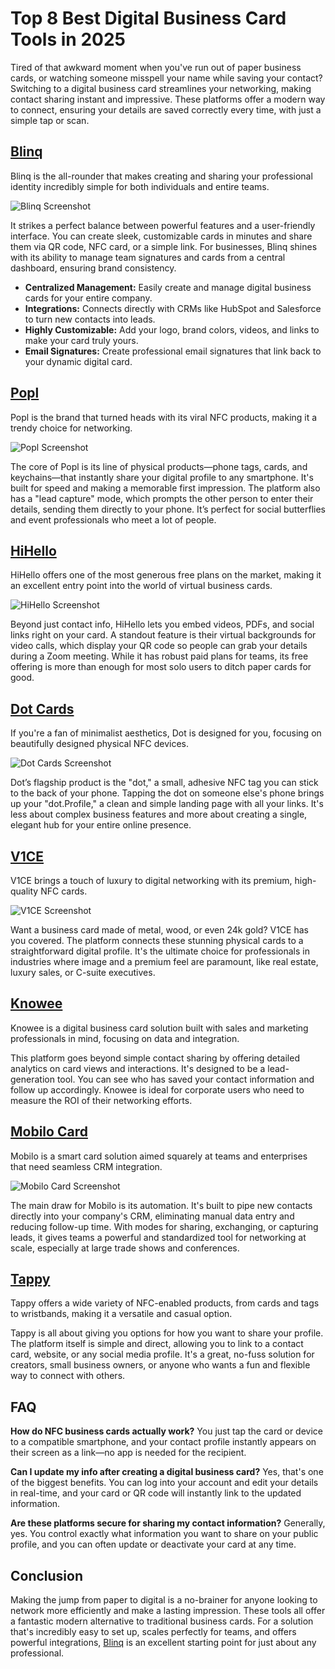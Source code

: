# Top 8 Best Digital Business Card Tools in 2025

Tired of that awkward moment when you've run out of paper business cards, or watching someone misspell your name while saving your contact? Switching to a digital business card streamlines your networking, making contact sharing instant and impressive. These platforms offer a modern way to connect, ensuring your details are saved correctly every time, with just a simple tap or scan.

## **[Blinq](https://blinq.me)**

Blinq is the all-rounder that makes creating and sharing your professional identity incredibly simple for both individuals and entire teams.

![Blinq Screenshot](image/blinq.webp)


It strikes a perfect balance between powerful features and a user-friendly interface. You can create sleek, customizable cards in minutes and share them via QR code, NFC card, or a simple link. For businesses, Blinq shines with its ability to manage team signatures and cards from a central dashboard, ensuring brand consistency.

  * **Centralized Management:** Easily create and manage digital business cards for your entire company.
  * **Integrations:** Connects directly with CRMs like HubSpot and Salesforce to turn new contacts into leads.
  * **Highly Customizable:** Add your logo, brand colors, videos, and links to make your card truly yours.
  * **Email Signatures:** Create professional email signatures that link back to your dynamic digital card.

## **[Popl](https://popl.co)**

Popl is the brand that turned heads with its viral NFC products, making it a trendy choice for networking.

![Popl Screenshot](image/popl.webp)


The core of Popl is its line of physical products—phone tags, cards, and keychains—that instantly share your digital profile to any smartphone. It's built for speed and making a memorable first impression. The platform also has a "lead capture" mode, which prompts the other person to enter their details, sending them directly to your phone. It’s perfect for social butterflies and event professionals who meet a lot of people.

## **[HiHello](https://hihello.com)**

HiHello offers one of the most generous free plans on the market, making it an excellent entry point into the world of virtual business cards.

![HiHello Screenshot](image/hihello.webp)


Beyond just contact info, HiHello lets you embed videos, PDFs, and social links right on your card. A standout feature is their virtual backgrounds for video calls, which display your QR code so people can grab your details during a Zoom meeting. While it has robust paid plans for teams, its free offering is more than enough for most solo users to ditch paper cards for good.

## **[Dot Cards](https://dotcards.net)**

If you're a fan of minimalist aesthetics, Dot is designed for you, focusing on beautifully designed physical NFC devices.

![Dot Cards Screenshot](image/dotcards.webp)


Dot’s flagship product is the "dot," a small, adhesive NFC tag you can stick to the back of your phone. Tapping the dot on someone else's phone brings up your "dot.Profile," a clean and simple landing page with all your links. It's less about complex business features and more about creating a single, elegant hub for your entire online presence.

## **[V1CE](https://v1ce.co)**

V1CE brings a touch of luxury to digital networking with its premium, high-quality NFC cards.

![V1CE Screenshot](image/v1ce.webp)


Want a business card made of metal, wood, or even 24k gold? V1CE has you covered. The platform connects these stunning physical cards to a straightforward digital profile. It's the ultimate choice for professionals in industries where image and a premium feel are paramount, like real estate, luxury sales, or C-suite executives.

## **[Knowee](https://www.google.com/search?q=https://knowee.net)**

Knowee is a digital business card solution built with sales and marketing professionals in mind, focusing on data and integration.

This platform goes beyond simple contact sharing by offering detailed analytics on card views and interactions. It's designed to be a lead-generation tool. You can see who has saved your contact information and follow up accordingly. Knowee is ideal for corporate users who need to measure the ROI of their networking efforts.

## **[Mobilo Card](https://mobilocard.com)**

Mobilo is a smart card solution aimed squarely at teams and enterprises that need seamless CRM integration.

![Mobilo Card Screenshot](image/mobilocard.webp)


The main draw for Mobilo is its automation. It's built to pipe new contacts directly into your company's CRM, eliminating manual data entry and reducing follow-up time. With modes for sharing, exchanging, or capturing leads, it gives teams a powerful and standardized tool for networking at scale, especially at large trade shows and conferences.

## **[Tappy](https://tappy.tech)**

Tappy offers a wide variety of NFC-enabled products, from cards and tags to wristbands, making it a versatile and casual option.

Tappy is all about giving you options for how you want to share your profile. The platform itself is simple and direct, allowing you to link to a contact card, website, or any social media profile. It's a great, no-fuss solution for creators, small business owners, or anyone who wants a fun and flexible way to connect with others.

## FAQ

**How do NFC business cards actually work?**
You just tap the card or device to a compatible smartphone, and your contact profile instantly appears on their screen as a link—no app is needed for the recipient.

**Can I update my info after creating a digital business card?**
Yes, that's one of the biggest benefits. You can log into your account and edit your details in real-time, and your card or QR code will instantly link to the updated information.

**Are these platforms secure for sharing my contact information?**
Generally, yes. You control exactly what information you want to share on your public profile, and you can often update or deactivate your card at any time.

## Conclusion

Making the jump from paper to digital is a no-brainer for anyone looking to network more efficiently and make a lasting impression. These tools all offer a fantastic modern alternative to traditional business cards. For a solution that's incredibly easy to set up, scales perfectly for teams, and offers powerful integrations, [Blinq](https://blinq.me) is an excellent starting point for just about any professional.
